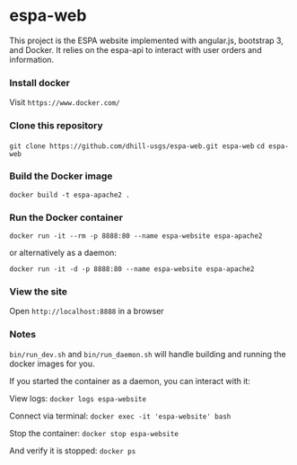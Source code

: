 # espa-web

This project is the ESPA website implemented with angular.js, bootstrap 3, and Docker.  It relies on the espa-api to interact with user orders and information.

### Install docker
Visit `https://www.docker.com/`

### Clone this repository
`git clone https://github.com/dhill-usgs/espa-web.git espa-web`
`cd espa-web`

### Build the Docker image
`docker build -t espa-apache2 .`

### Run the Docker container
`docker run -it --rm -p 8888:80 --name espa-website espa-apache2`

or alternatively as a daemon:

`docker run -it -d -p 8888:80 --name espa-website espa-apache2`

### View the site
Open `http://localhost:8888` in a browser

### Notes
`bin/run_dev.sh` and `bin/run_daemon.sh` will handle building and running the docker images for you.

If you started the container as a daemon, you can interact with it:

View logs: `docker logs espa-website`

Connect via terminal: `docker exec -it 'espa-website' bash`

Stop the container: `docker stop espa-website`

And verify it is stopped: `docker ps`



